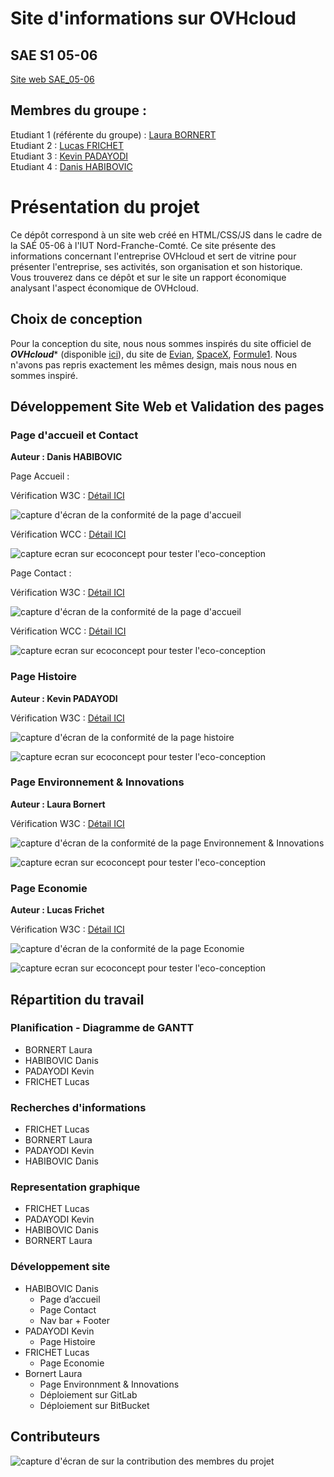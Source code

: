 # Site d'informations sur OVHcloud  

## SAE S1 05-06

[Site web SAE_05-06](https://laura1726.github.io/SAE-1.05-06/)

## Membres du groupe :

Etudiant 1 (référente du groupe) :  [Laura BORNERT](mailto:laura.bornert@edu.univ-fcomte.fr?subject=SAE_1_05_06)  
Etudiant 2 : [Lucas FRICHET](mailto:lucas.frichet02@edu.univ-fcomte.fr?subject=SAE_1_05_06)   
Etudiant 3 : [Kevin PADAYODI](mailto:kevin.padayodi@edu.univ-fcomte.fr?subject=SAE_1_05_06)  
Etudiant 4 : [Danis HABIBOVIC](mailto:danis.habibovic@edu.univ-fcomte.fr?subject=SAE_1_05_06)   

# Présentation du projet

Ce dépôt correspond à un site web créé en HTML/CSS/JS dans le cadre de la SAÉ 05-06 à l'IUT Nord-Franche-Comté. Ce site présente des informations concernant l'entreprise OVHcloud et sert de vitrine pour présenter l'entreprise, ses activités, son organisation et son historique. Vous trouverez dans ce dépôt et sur le site un rapport économique analysant l'aspect économique de OVHcloud.

## Choix de conception  

Pour la conception du site, nous nous sommes inspirés du site officiel de ***OVHcloud**** (disponible [ici](https://www.ovhcloud.com/fr/)), du site de  [Evian](https://www.evian.com/fr/), [SpaceX](https://www.spacex.com), [Formule1](https://gpcanada.ca). Nous n'avons pas repris exactement les mêmes design, mais nous nous en sommes inspiré.

## Développement Site Web et Validation des pages

### Page d'accueil et Contact

**Auteur : Danis HABIBOVIC** 

Page Accueil : 

Vérification W3C : [Détail ICI](https://validator.w3.org/nu/?doc=https%3A%2F%2Flaura1726.github.io%2FSAE-1.05-06%2Findex.html)

![capture d'écran de la conformité de la page d'accueil](doc/W3C_pageAcceuil.png)

Vérification WCC : [Détail ICI](https://www.websitecarbon.com/website/laura1726-github-io-sae-1-05-06-index-html/)

<img src="doc/WCC_pageAcceuil.png" style="width=400px" alt="capture ecran sur ecoconcept pour tester l'eco-conception">

Page Contact : 

Vérification W3C : [Détail ICI](https://validator.w3.org/nu/?doc=https%3A%2F%2Flaura1726.github.io%2FSAE-1.05-06%2Fcontact.html)

![capture d'écran de la conformité de la page d'accueil](doc/W3C_pageContact.png)

Vérification WCC : [Détail ICI](https://www.websitecarbon.com/website/laura1726-github-io-sae-1-05-06-contact-html/)


<img src="doc/WWC_pageContact.png" style="width=400px" alt="capture ecran sur ecoconcept pour tester l'eco-conception">

### Page Histoire

**Auteur : Kevin PADAYODI**  

Vérification W3C : [Détail ICI]()

![capture d'écran de la conformité de la page histoire]()


<img src="doc/WCC_pageHistoire.png" style="width=400px" alt="capture ecran sur ecoconcept pour tester l'eco-conception">


### Page Environnement & Innovations

**Auteur : Laura Bornert**  

Vérification W3C : [Détail ICI](https://validator.w3.org/nu/?doc=https%3A%2F%2Flaura1726.github.io%2FSAE-1.05-06%2Fenvironnement.html)

![capture d'écran de la conformité de la page Environnement & Innovations](doc/W3C_pageEnvironnement.png)


<img src="doc/EcoConcept_pageEnvironnement.png" style="width=400px" alt="capture ecran sur ecoconcept pour tester l'eco-conception">


### Page Economie

**Auteur : Lucas Frichet** 

Vérification W3C : [Détail ICI](https://validator.w3.org/nu/?doc=https%3A%2F%2Flaura1726.github.io%2FSAE-1.05-06%2Feconomie.html)

![capture d'écran de la conformité de la page Economie](doc/W3C_pageEconomie.png)


<img src="doc/EcoIndex_pageEconomie.png" style="width=400px" alt="capture ecran sur ecoconcept pour tester l'eco-conception">


## Répartition du travail

### Planification - Diagramme de GANTT

- BORNERT Laura
- HABIBOVIC Danis
- PADAYODI Kevin
- FRICHET Lucas

### Recherches d'informations

- FRICHET Lucas
- BORNERT Laura
- PADAYODI Kevin
- HABIBOVIC Danis

### Representation graphique

- FRICHET Lucas
- PADAYODI Kevin
- HABIBOVIC Danis
- BORNERT Laura

### Développement site

- HABIBOVIC Danis
  - Page d’accueil
  - Page Contact
  - Nav bar + Footer
- PADAYODI Kevin
  - Page Histoire
- FRICHET Lucas
  - Page Economie
- Bornert Laura
  - Page Environnment & Innovations
  - Déploiement sur GitLab
  - Déploiement sur BitBucket


## Contributeurs

![capture d'écran de sur la contribution des membres du projet](doc/livrable2_contributors.png)
